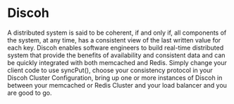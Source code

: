 # Discoh
A distributed system is said to be coherent, if and only if, all components of the system, at any time, has a consistent view of the last written value for each key.
Discoh enables software engineers to build real-time distributed system that provide the benefits of availability and consistent data and can be quickly integrated with both memcached and Redis.
Simply change your client code to use syncPut(), choose your consistency protocol in your Discoh Cluster Configuration, bring up one or more instances of Discoh in between your memcached or Redis Cluster and your load balancer and you are good to go. 
